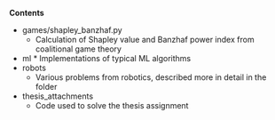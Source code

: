 **Contents**
  * games/shapley_banzhaf.py
    * Calculation of Shapley value and Banzhaf power index from coalitional game theory
  *  ml
    * Implementations of typical ML algorithms
  * robots
    * Various problems from robotics, described more in detail in the folder
  * thesis_attachments
    * Code used to solve the thesis assignment
